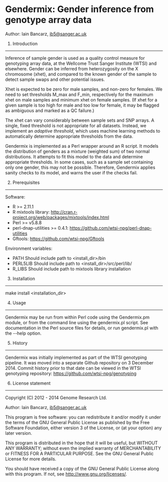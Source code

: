 Gendermix: Gender inference from genotype array data
====================================================

Author: Iain Bancarz, ib5@sanger.ac.uk


1. Introduction
---------------

Inference of sample gender is used as a quality control measure for
genotyping array data, at the Wellcome Trust Sanger Institute (WTSI) and 
elsewhere. Gender can be inferred from heterozygosity on the X chromosome 
(xhet), and compared to the known gender of the sample to detect sample
swaps and other potential issues.

Xhet is expected to be zero for male samples, and non-zero for females. We
need to set thresholds M_max and F_min, respectively for the maximum xhet on
male samples and minimum xhet on female samples. (If xhet for a given sample
is too high for male and too low for female, it may be flagged as ambiguous
and marked as a QC failure.)

The xhet can vary considerably between sample sets and SNP arrays. A
single, fixed threshold is not appropriate for all datasets. Instead, we
implement an *adaptive threshold*, which uses machine learning methods to
automatically determine appropriate thresholds from the data.

Gendermix is implemented as a Perl wrapper around an R script. It models the
distribution of genders as a mixture (weighted sum) of two normal
distributions. It attempts to fit this model to the data and determine
appropriate thresholds. In some cases, such as a sample set containing only
one gender, this may not be possible. Therefore, Gendermix applies sanity
checks to its model, and warns the user if the checks fail.


2. Prerequisites
----------------

Software:

* R >= 2.11.1
* R mixtools library: http://cran.r-project.org/web/packages/mixtools/index.html
* Perl >= v5.8.8
* perl-dnap-utilities >= 0.4.1: https://github.com/wtsi-npg/perl-dnap-utilities
* Gftools: https://github.com/wtsi-npg/Gftools


Environment variables:

* PATH       Should include path to <install_dir>/bin
* PERL5LIB   Should include path to <install_dir>/src/perl/lib/
* R_LIBS     Should include path to mixtools library installation


3. Installation
---------------

make install <installation_dir>


4. Usage
--------

Gendermix may be run from within Perl code using the Gendermix.pm module, or
from the command line using the gendermix.pl script. See documentation in the
Perl source files for details, or run gendermix.pl with the --help option.


5. History
----------

Gendermix was initially implemented as part of the WTSI genotyping pipeline.
It was moved into a separate Github repository on 3 December 2014. Commit
history prior to that date can be viewed in the WTSI genotyping
repository: https://github.com/wtsi-npg/genotyping


6. License statement
--------------------

Copyright (C) 2012 - 2014 Genome Research Ltd.

Author: Iain Bancarz, ib5@sanger.ac.uk

This program is free software: you can redistribute it and/or modify
it under the terms of the GNU General Public License as published by
the Free Software Foundation, either version 3 of the License, or
(at your option) any later version.

This program is distributed in the hope that it will be useful,
but WITHOUT ANY WARRANTY; without even the implied warranty of
MERCHANTABILITY or FITNESS FOR A PARTICULAR PURPOSE.  See the
GNU General Public License for more details.

You should have received a copy of the GNU General Public License
along with this program.  If not, see <http://www.gnu.org/licenses/>.